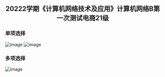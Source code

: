 <h2 align=center>20222学期《计算机网络技术及应用》计算机网络B第一次测试电商21级</h2>

### 单项选择
![image](https://github.com/ooyq/cuit-course/assets/120553430/f697bc2c-75ba-4f6e-aa42-047d7c202b1f)
![image](https://github.com/ooyq/cuit-course/assets/120553430/4fd048e3-599a-4a34-81e3-ba87972c0b4a)

### 多项选择
![image](https://github.com/ooyq/cuit-course/assets/120553430/8c77513d-1034-4b34-9e85-3bbadc2578fe)
